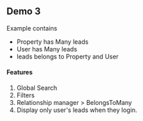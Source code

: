 ## Demo 3

Example contains
- Property has Many leads
- User has Many leads
- leads belongs to Property and User

#### Features

1. Global Search
2. Filters
3. Relationship manager > BelongsToMany
4. Display only user's leads when they login.
